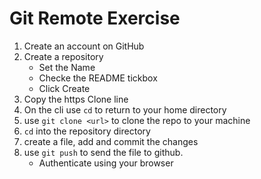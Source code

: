 # Git Remote Exercise

1. Create an account on GitHub
2. Create a repository
	- Set the Name
	- Checke the README tickbox
	- Click Create
3. Copy the https Clone line
4. On the cli use `cd` to return to your home directory
4. use `git clone <url>` to clone the repo to your machine
6. `cd` into the repository directory
7. create a file, add and commit the changes
8. use `git push` to send the file to github.
	- Authenticate using your browser
